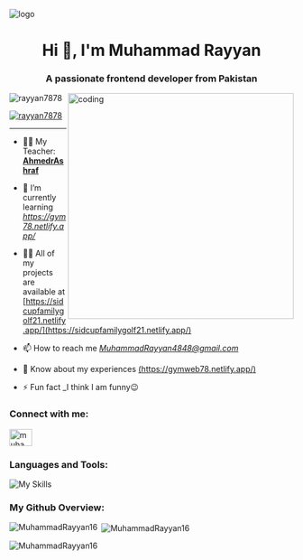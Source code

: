 ![logo](https://github.com/Rayyan7878/Rayyan7878/blob/main/githubban.gif)

<h1 align="center">Hi 👋, I'm Muhammad Rayyan</h1>
<h3 align="center">A passionate frontend developer from Pakistan</h3>
<img align="right" alt="coding" width="400" src="https://camo.githubusercontent.com/19db51af5f90f1b152bc0b9078f5fe97053955be5074f03f17019c70345bdcdb/68747470733a2f2f6d69726f2e6d656469756d2e636f6d2f6d61782f313336302f302a37513379765349765f7430696f4a2d5a2e676966">
<p align="left"> <img src="https://komarev.com/ghpvc/?username=rayyan7878&label=Profile%20views&color=0e75b6&style=flat" alt="rayyan7878" /> </p>

<p align="left"> <a href="https://github.com/ryo-ma/github-profile-trophy"><img src="https://github-profile-trophy.vercel.app/?username=MuhammadRayyan16" alt="rayyan7878" /></a> </p><hr>

- 🧑‍🏫 My Teacher: **[AhmedrAshraf](https://github.com/AhmedrAshraf)**

- 🌱 I’m currently learning *https://gym78.netlify.app/*

- 👨‍💻 All of my projects are available at [https://sidcupfamilygolf21.netlify.app/](https://sidcupfamilygolf21.netlify.app/)

- 📫 How to reach me *MuhammadRayyan4848@gmail.com*

- 📄 Know about my experiences [(https://gymweb78.netlify.app/)](https://gymweb78.netlify.app/)

- ⚡ Fun fact \_I think I am funny😉


<h3 align="left">Connect with me:</h3>
<p align="left">
<a href="https://instagram.com/muhammad_rayyan.11" target="blank"><img align="center" src="https://raw.githubusercontent.com/rahuldkjain/github-profile-readme-generator/master/src/images/icons/Social/instagram.svg" alt="muhammad_rayyan.11" height="30" width="40" /></a>
</p>



<h3 align="left">Languages and Tools:</h3>
<p align="left">
    <img src="https://skillicons.dev/icons?i=androidstudio,bootstrap,github,ai,vite,vscode,nodejs,figma,git,html,css,js,ps,react,tailwind" alt="My Skills">
</p>

<h3 align="left">My Github Overview:</h3>
<p><img align="left" src="https://github-readme-stats.vercel.app/api/top-langs?username=MuhammadRayyan16&show_icons=true&locale=en&layout=compact" alt="MuhammadRayyan16" /></p>

<p>&nbsp;<img align="center" src="https://github-readme-stats.vercel.app/api?username=MuhammadRayyan16&show_icons=true&locale=en" alt="MuhammadRayyan16" /></p>

<p><img align="center" src="https://github-readme-streak-stats.herokuapp.com/?user=MuhammadRayyan16&" alt="MuhammadRayyan16" /></p>
